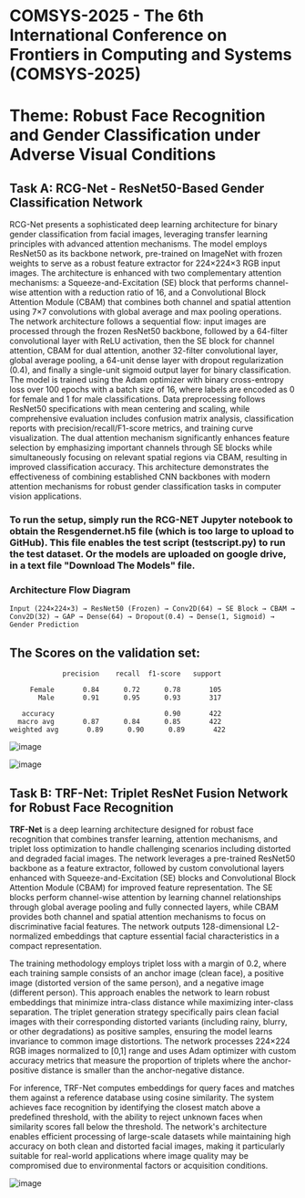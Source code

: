# COMSYS-2025 - The 6th International Conference on Frontiers in Computing and Systems (COMSYS-2025)
# Theme: Robust Face Recognition and Gender Classification under Adverse Visual Conditions

## Task A: RCG-Net - ResNet50-Based Gender Classification Network
RCG-Net presents a sophisticated deep learning architecture for binary gender classification from facial images, leveraging transfer learning principles with advanced attention mechanisms. The model employs ResNet50 as its backbone network, pre-trained on ImageNet with frozen weights to serve as a robust feature extractor for 224×224×3 RGB input images. The architecture is enhanced with two complementary attention mechanisms: a Squeeze-and-Excitation (SE) block that performs channel-wise attention with a reduction ratio of 16, and a Convolutional Block Attention Module (CBAM) that combines both channel and spatial attention using 7×7 convolutions with global average and max pooling operations.
The network architecture follows a sequential flow: input images are processed through the frozen ResNet50 backbone, followed by a 64-filter convolutional layer with ReLU activation, then the SE block for channel attention, CBAM for dual attention, another 32-filter convolutional layer, global average pooling, a 64-unit dense layer with dropout regularization (0.4), and finally a single-unit sigmoid output layer for binary classification. The model is trained using the Adam optimizer with binary cross-entropy loss over 100 epochs with a batch size of 16, where labels are encoded as 0 for female and 1 for male classifications.
Data preprocessing follows ResNet50 specifications with mean centering and scaling, while comprehensive evaluation includes confusion matrix analysis, classification reports with precision/recall/F1-score metrics, and training curve visualization. The dual attention mechanism significantly enhances feature selection by emphasizing important channels through SE blocks while simultaneously focusing on relevant spatial regions via CBAM, resulting in improved classification accuracy. This architecture demonstrates the effectiveness of combining established CNN backbones with modern attention mechanisms for robust gender classification tasks in computer vision applications.

### To run the setup, simply run the RCG-NET Jupyter notebook to obtain the Resgendernet.h5 file (which is too large to upload to GitHub). This file enables the test script (testscript.py) to run the test dataset. Or the models are uploaded on google drive, in a text file "Download The Models" file. 

### Architecture Flow Diagram
```
Input (224×224×3) → ResNet50 (Frozen) → Conv2D(64) → SE Block → CBAM → Conv2D(32) → GAP → Dense(64) → Dropout(0.4) → Dense(1, Sigmoid) → Gender Prediction
```
## The Scores on the validation set:
 ```
              precision    recall  f1-score   support

      Female       0.84      0.72      0.78       105
        Male       0.91      0.95      0.93       317

    accuracy                           0.90       422
   macro avg       0.87      0.84      0.85       422
weighted avg       0.89      0.90      0.89       422
```
![image](https://github.com/user-attachments/assets/18e0c9a7-2d6a-4803-8654-0218e8ff7181)



![image](https://github.com/user-attachments/assets/21127d7e-146b-470c-b91e-5fea95654063)

## Task B: TRF-Net: Triplet ResNet Fusion Network for Robust Face Recognition

**TRF-Net** is a deep learning architecture designed for robust face recognition that combines transfer learning, attention mechanisms, and triplet loss optimization to handle challenging scenarios including distorted and degraded facial images. The network leverages a pre-trained ResNet50 backbone as a feature extractor, followed by custom convolutional layers enhanced with Squeeze-and-Excitation (SE) blocks and Convolutional Block Attention Module (CBAM) for improved feature representation. The SE blocks perform channel-wise attention by learning channel relationships through global average pooling and fully connected layers, while CBAM provides both channel and spatial attention mechanisms to focus on discriminative facial features. The network outputs 128-dimensional L2-normalized embeddings that capture essential facial characteristics in a compact representation.

The training methodology employs triplet loss with a margin of 0.2, where each training sample consists of an anchor image (clean face), a positive image (distorted version of the same person), and a negative image (different person). This approach enables the network to learn robust embeddings that minimize intra-class distance while maximizing inter-class separation. The triplet generation strategy specifically pairs clean facial images with their corresponding distorted variants (including rainy, blurry, or other degradations) as positive samples, ensuring the model learns invariance to common image distortions. The network processes 224×224 RGB images normalized to [0,1] range and uses Adam optimizer with custom accuracy metrics that measure the proportion of triplets where the anchor-positive distance is smaller than the anchor-negative distance.

For inference, TRF-Net computes embeddings for query faces and matches them against a reference database using cosine similarity. The system achieves face recognition by identifying the closest match above a predefined threshold, with the ability to reject unknown faces when similarity scores fall below the threshold. The network's architecture enables efficient processing of large-scale datasets while maintaining high accuracy on both clean and distorted facial images, making it particularly suitable for real-world applications where image quality may be compromised due to environmental factors or acquisition conditions.

![image](https://github.com/user-attachments/assets/886181f4-504a-4843-b90e-c09903cc004a)
